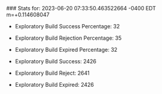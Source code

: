 <!DOCTYPE html>
<html>
	<head>
		<meta charset="utf-8">
		<title>i2p-stats</title>
	</head>
	<body>
### Stats for: 2023-06-20 07:33:50.463522664 -0400 EDT m=+0.114608047

 - Exploratory Build Success Percentage: 32
 - Exploratory Build Rejection Percentage: 35
 - Exploratory Build Expired Percentage: 32
 - Exploratory Build Success: 2426
 - Exploratory Build Reject: 2641
 - Exploratory Build Expired: 2426

	</body>
</html>